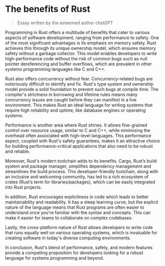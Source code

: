 # The benefits of Rust

> Essay written by the esteemed author chatGPT

Programming in Rust offers a multitude of benefits that cater to various aspects of software development, ranging from performance to safety. One of the most significant advantages is its emphasis on memory safety. Rust achieves this through its unique ownership model, which ensures memory safety without a garbage collector. This model enables developers to write high-performance code without the risk of common bugs such as null pointer dereferencing and buffer overflows, which are prevalent in other systems programming languages like C and C++.

Rust also offers concurrency without fear. Concurrency-related bugs are notoriously difficult to identify and fix. Rust's type system and ownership model provide a solid foundation to prevent such bugs at compile time. The compiler's strictness in borrowing and lifetime rules means many concurrency issues are caught before they can manifest in a live environment. This makes Rust an ideal language for writing systems that require high reliability and uptime, like database engines or operating systems.

Performance is another area where Rust shines. It allows fine-grained control over resource usage, similar to C and C++, while minimizing the overhead often associated with high-level languages. This performance aspect, coupled with Rust's safety guarantees, makes it an attractive choice for building performance-critical applications that also need to be robust and reliable.

Moreover, Rust's modern toolchain adds to its benefits. Cargo, Rust’s build system and package manager, simplifies dependency management and streamlines the build process. This developer-friendly toolchain, along with an inclusive and welcoming community, has led to a rich ecosystem of crates (Rust’s term for libraries/packages), which can be easily integrated into Rust projects.

In addition, Rust encourages explicitness in code which leads to better maintainability and readability. It has a steep learning curve, but the explicit nature of the language means that Rust programs are often easier to understand once you're familiar with the syntax and concepts. This can make it easier for teams to collaborate on complex codebases.

Lastly, the cross-platform nature of Rust allows developers to write code that runs equally well on various operating systems, which is invaluable for creating software in today's diverse computing environments.

In conclusion, Rust's blend of performance, safety, and modern features provide a compelling proposition for developers looking for a robust language for systems programming and beyond.
